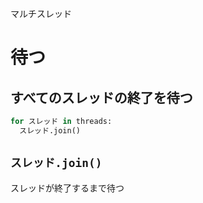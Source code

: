 マルチスレッド
# 待つ
## すべてのスレッドの終了を待つ
```python
for スレッド in threads:
  スレッド.join()
```

## ```スレッド.join()```
スレッドが終了するまで待つ
